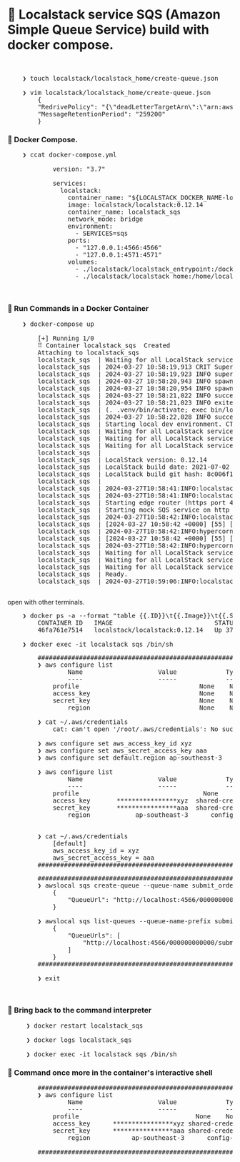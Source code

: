 # &#x1F6A9; Localstack service SQS (Amazon Simple Queue Service) build with docker compose.

&nbsp;

<pre>
    ❯ touch localstack/localstack_home/create-queue.json

    ❯ vim localstack/localstack_home/create-queue.json
        {
        "RedrivePolicy": "{\"deadLetterTargetArn\":\"arn:aws:sqs:us-east-1:80398EXAMPLE:MyDeadLetterQueue\",\"maxReceiveCount\":\"1000\"}",
        "MessageRetentionPeriod": "259200"
        }
</pre>


### &#x1F530; Docker Compose.
<pre>
    ❯ ccat docker-compose.yml

            version: "3.7"
            
            services:
              localstack:
                container_name: "${LOCALSTACK_DOCKER_NAME-localstack_main}"
                image: localstack/localstack:0.12.14
                container_name: localstack_sqs
                network_mode: bridge
                environment:
                  - SERVICES=sqs
                ports:
                  - "127.0.0.1:4566:4566"
                  - "127.0.0.1:4571:4571"
                volumes:
                  - ./localstack/localstack_entrypoint:/docker-entrypoint-initaws.d
                  - ./localstack/localstack_home:/home/localstack
</pre>

&nbsp;

### &#x1F530; Run Commands in a Docker Container
<pre>
    ❯ docker-compose up

        [+] Running 1/0
        ⠿ Container localstack_sqs  Created                                                                                                                                         0.0s
        Attaching to localstack_sqs
        localstack_sqs  | Waiting for all LocalStack services to be ready
        localstack_sqs  | 2024-03-27 10:58:19,913 CRIT Supervisor is running as root.  Privileges were not dropped because no user is specified in the config file.  If you intend to run as root, you can set user=root in the config file to avoid this message.
        localstack_sqs  | 2024-03-27 10:58:19,923 INFO supervisord started with pid 31
        localstack_sqs  | 2024-03-27 10:58:20,943 INFO spawned: 'dashboard' with pid 49
        localstack_sqs  | 2024-03-27 10:58:20,954 INFO spawned: 'infra' with pid 51
        localstack_sqs  | 2024-03-27 10:58:21,022 INFO success: dashboard entered RUNNING state, process has stayed up for > than 0 seconds (startsecs)
        localstack_sqs  | 2024-03-27 10:58:21,023 INFO exited: dashboard (exit status 0; expected)
        localstack_sqs  | (. .venv/bin/activate; exec bin/localstack start --host)
        localstack_sqs  | 2024-03-27 10:58:22,028 INFO success: infra entered RUNNING state, process has stayed up for > than 1 seconds (startsecs)
        localstack_sqs  | Starting local dev environment. CTRL-C to quit.
        localstack_sqs  | Waiting for all LocalStack services to be ready
        localstack_sqs  | Waiting for all LocalStack services to be ready
        localstack_sqs  | Waiting for all LocalStack services to be ready
        localstack_sqs  | 
        localstack_sqs  | LocalStack version: 0.12.14
        localstack_sqs  | LocalStack build date: 2021-07-02
        localstack_sqs  | LocalStack build git hash: 8c006f12
        localstack_sqs  | 
        localstack_sqs  | 2024-03-27T10:58:41:INFO:localstack.utils.analytics.profiler: Execution of "load_plugin_from_path" took 741.58ms
        localstack_sqs  | 2024-03-27T10:58:41:INFO:localstack.utils.analytics.profiler: Execution of "load_plugins" took 743.15ms
        localstack_sqs  | Starting edge router (https port 4566)...
        localstack_sqs  | Starting mock SQS service on http port 4566 ...
        localstack_sqs  | 2024-03-27T10:58:42:INFO:localstack.multiserver: Starting multi API server process on port 55553
        localstack_sqs  | [2024-03-27 10:58:42 +0000] [55] [INFO] Running on https://0.0.0.0:4566 (CTRL + C to quit)
        localstack_sqs  | 2024-03-27T10:58:42:INFO:hypercorn.error: Running on https://0.0.0.0:4566 (CTRL + C to quit)
        localstack_sqs  | [2024-03-27 10:58:42 +0000] [55] [INFO] Running on http://0.0.0.0:55553 (CTRL + C to quit)
        localstack_sqs  | 2024-03-27T10:58:42:INFO:hypercorn.error: Running on http://0.0.0.0:55553 (CTRL + C to quit)
        localstack_sqs  | Waiting for all LocalStack services to be ready
        localstack_sqs  | Waiting for all LocalStack services to be ready
        localstack_sqs  | Waiting for all LocalStack services to be ready
        localstack_sqs  | Ready.
        localstack_sqs  | 2024-03-27T10:59:06:INFO:localstack.utils.analytics.profiler: Execution of "start_api_services" took 24444.08ms

</pre>

open with other terminals.<br />

<pre>
    ❯ docker ps -a --format "table {{.ID}}\t{{.Image}}\t{{.Status}}\t{{.Names}}\t{{.Ports}}"
        CONTAINER ID   IMAGE                           STATUS          NAMES            PORTS
        46fa761e7514   localstack/localstack:0.12.14   Up 37 seconds   localstack_sqs   127.0.0.1:4566->4566/tcp, 5678/tcp, 127.0.0.1:4571->4571/tcp, 8080/tcp

    ❯ docker exec -it localstack_sqs /bin/sh
</pre>
<pre>
        #########################################################################
        ❯ aws configure list
                Name                    Value             Type    Location
                ----                    -----             ----    --------
            profile                   <not set>             None    None
            access_key                <not set>             None    None
            secret_key                <not set>             None    None
                region                <not set>             None    None

        ❯ cat ~/.aws/credentials
            cat: can't open '/root/.aws/credentials': No such file or directory                

        ❯ aws configure set aws_access_key_id xyz
        ❯ aws configure set aws_secret_access_key aaa
        ❯ aws configure set default.region ap-southeast-3

        ❯ aws configure list
                Name                    Value             Type    Location
                ----                    -----             ----    --------
            profile                    <not set>             None    None
            access_key       ****************xyz  shared-credentials-file    
            secret_key       ****************aaa  shared-credentials-file    
                region            ap-southeast-3      config-file    ~/.aws/config
                

        ❯ cat ~/.aws/credentials
            [default]
            aws_access_key_id = xyz
            aws_secret_access_key = aaa
        #########################################################################
</pre>
<pre>
        #########################################################################
        ❯ awslocal sqs create-queue --queue-name submit_order
            {
                "QueueUrl": "http://localhost:4566/000000000000/submit_order"
            }        

        ❯ awslocal sqs list-queues --queue-name-prefix submit
            {
                "QueueUrls": [
                    "http://localhost:4566/000000000000/submit_order"
                ]
            }
        #########################################################################

        ❯ exit
</pre>

&nbsp;

### &#x1F530; Bring back to the command interpreter

<pre>
     ❯ docker restart localstack_sqs

     ❯ docker logs localstack_sqs
 
     ❯ docker exec -it localstack_sqs /bin/sh
</pre>

### &#x1F530; Command once more in the container's interactive shell

<pre>
        #########################################################################
        ❯ aws configure list
                Name                    Value             Type    Location
                ----                    -----             ----    --------
            profile                  <not set>             None    None
            access_key      ****************xyz shared-credentials-file    
            secret_key      ****************aaa shared-credentials-file    
                region           ap-southeast-3      config-file    ~/.aws/config     

        #########################################################################
</pre>